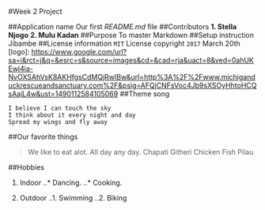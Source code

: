 #Week 2 Project

##Application name
Our first *README.md* file
##Contributors
__1. Stella Njogo__
__2. Mulu Kadan__
##Purpose
To master Markdown
##Setup instruction
Jibambe
##License information
`MIT` License copyright `2017` March 20th
[logo]: https://www.google.com/url?sa=i&rct=j&q=&esrc=s&source=images&cd=&cad=rja&uact=8&ved=0ahUKEwj4ia-NvOXSAhVsK8AKHfgsCdMQjRwIBw&url=http%3A%2F%2Fwww.michiganduckrescueandsanctuary.com%2F&psig=AFQjCNFsVoc4Jb9sXSOyHhtoHCQsAajL4w&ust=1490112584105069
##Theme song
```I believe I can fly
I believe I can touch the sky
I think about it every night and day
Spread my wings and fly away
```

##Our favorite things
>We like to eat alot. All day any day.
>Chapati
>Githeri
>Chicken
>Fish
>Pilau

##Hobbies
1. Indoor
..* Dancing.
..* Cooking.

2. Outdoor
..1. Swimming
..2. Biking
